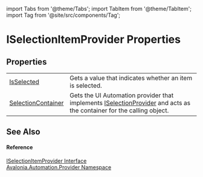 import Tabs from '@theme/Tabs'; 
import TabItem from '@theme/TabItem'; 
import Tag from '@site/src/components/Tag'; 

# ISelectionItemProvider Properties




## Properties
<table>
<tr>
<td><a href="P_Avalonia_Automation_Provider_ISelectionItemProvider_IsSelected">IsSelected</a></td>
<td>Gets a value that indicates whether an item is selected.</td>
</tr>
<tr>
<td><a href="P_Avalonia_Automation_Provider_ISelectionItemProvider_SelectionContainer">SelectionContainer</a></td>
<td>Gets the UI Automation provider that implements <a href="T_Avalonia_Automation_Provider_ISelectionProvider">ISelectionProvider</a> and acts as the container for the calling object.</td>
</tr>
</table>

## See Also


#### Reference
<a href="T_Avalonia_Automation_Provider_ISelectionItemProvider">ISelectionItemProvider Interface</a>  
<a href="N_Avalonia_Automation_Provider">Avalonia.Automation.Provider Namespace</a>  
